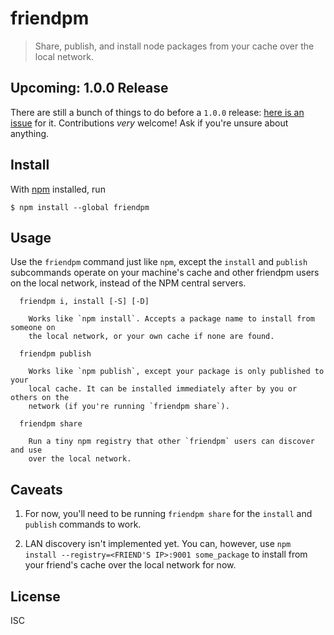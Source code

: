 # friendpm

> Share, publish, and install node packages from your cache over the local
> network.

## Upcoming: 1.0.0 Release

There are still a bunch of things to do before a `1.0.0` release: [here is an
issue]([https://github.com/noffle/friendpm/issues/2) for it. Contributions
*very* welcome! Ask if you're unsure about anything.

## Install

With [npm](https://npmjs.org/) installed, run

```
$ npm install --global friendpm
```

## Usage

Use the `friendpm` command just like `npm`, except the `install` and `publish`
subcommands operate on your machine's cache and other friendpm users on the
local network, instead of the NPM central servers.

```
  friendpm i, install [-S] [-D]

    Works like `npm install`. Accepts a package name to install from someone on
    the local network, or your own cache if none are found.

  friendpm publish

    Works like `npm publish`, except your package is only published to your
    local cache. It can be installed immediately after by you or others on the
    network (if you're running `friendpm share`).

  friendpm share

    Run a tiny npm registry that other `friendpm` users can discover and use
    over the local network.

```

## Caveats

1. For now, you'll need to be running `friendpm share` for the `install` and
   `publish` commands to work.

2. LAN discovery isn't implemented yet. You can, however, use `npm install
   --registry=<FRIEND'S IP>:9001 some_package` to install from your friend's
   cache over the local network for now.

## License

ISC

